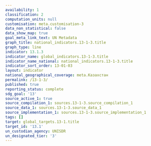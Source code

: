 ```yaml
---
availability: 1
classification: 2
computation_units: null
customisation: meta.customisation-3
data_non_statistical: false
data_show_map: true
goal_meta_link_text: UN Metadata
graph_title: national_indicators.13-1-3.title
graph_type: line
indicator: 13.1.3
indicator_name: global_indicators.13-1-3.title
indicator_name_national: national_indicators.13-1-3.title
indicator_sort_order: 13-01-03
layout: indicator
national_geographical_coverage: meta.Казахстан
permalink: /13-1-3/
published: true
reporting_status: complete
sdg_goal: '13'
source_active_1: true
source_compilation_1: sources.13-1-3.source_compilation_1
source_data_1: sources.13-1-3.source_data_1
source_implementation_1: sources.13-1-3.source_implementation_1
tags: []
target: global_targets.13-1.title
target_id: '13.1'
un_custodian_agency: UNISDR
un_designated_tier: '3'
---
```

